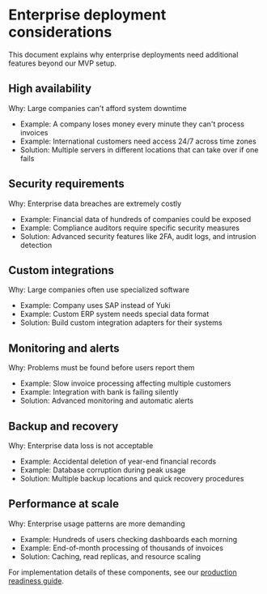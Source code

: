 # Enterprise deployment considerations

This document explains why enterprise deployments need additional features beyond our MVP setup.

## High availability
Why: Large companies can't afford system downtime
- Example: A company loses money every minute they can't process invoices
- Example: International customers need access 24/7 across time zones
- Solution: Multiple servers in different locations that can take over if one fails

## Security requirements
Why: Enterprise data breaches are extremely costly
- Example: Financial data of hundreds of companies could be exposed
- Example: Compliance auditors require specific security measures
- Solution: Advanced security features like 2FA, audit logs, and intrusion detection

## Custom integrations
Why: Large companies often use specialized software
- Example: Company uses SAP instead of Yuki
- Example: Custom ERP system needs special data format
- Solution: Build custom integration adapters for their systems

## Monitoring and alerts
Why: Problems must be found before users report them
- Example: Slow invoice processing affecting multiple customers
- Example: Integration with bank is failing silently
- Solution: Advanced monitoring and automatic alerts

## Backup and recovery
Why: Enterprise data loss is not acceptable
- Example: Accidental deletion of year-end financial records
- Example: Database corruption during peak usage
- Solution: Multiple backup locations and quick recovery procedures

## Performance at scale
Why: Enterprise usage patterns are more demanding
- Example: Hundreds of users checking dashboards each morning
- Example: End-of-month processing of thousands of invoices
- Solution: Caching, read replicas, and resource scaling

For implementation details of these components, see our [production readiness guide](production_readiness.md). 